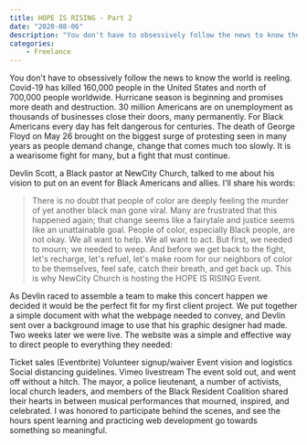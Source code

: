 ```yaml
---
title: HOPE IS RISING - Part 2
date: "2020-08-06"
description: "You don't have to obsessively follow the news to know the world is reeling. Covid-19 has killed 160,000 people in the United States and north of 700,000 people worldwide. Hurricane season is beginning and promises more death and destruction. 30 million Americans are on unemployment as thousands of businesses close their doors, many..."
categories:
    - Freelance
---
```

You don't have to obsessively follow the news to know the world is reeling. Covid-19 has killed 160,000 people in the United States and north of 700,000 people worldwide. Hurricane season is beginning and promises more death and destruction. 30 million Americans are on unemployment as thousands of businesses close their doors, many permanently. For Black Americans every day has felt dangerous for centuries. The death of George Floyd on May 26 brought on the biggest surge of protesting seen in many years as people demand change, change that comes much too slowly. It is a wearisome fight for many, but a fight that must continue.

Devlin Scott, a Black pastor at NewCity Church, talked to me about his vision to put on an event for Black Americans and allies. I'll share his words:

> There is no doubt that people of color are deeply feeling the murder of yet another black man gone viral. Many are frustrated that this happened again; that change seems like a fairytale and justice seems like an unattainable goal. People of color, especially Black people, are not okay. We all want to help. We all want to act. But first, we needed to mourn; we needed to weep. And before we get back to the fight, let's recharge, let's refuel, let's make room for our neighbors of color to be themselves, feel safe, catch their breath, and get back up. This is why NewCity Church is hosting the HOPE IS RISING Event.

As Devlin raced to assemble a team to make this concert happen we decided it would be the perfect fit for my first client project. We put together a simple document with what the webpage needed to convey, and Devlin sent over a background image to use that his graphic designer had made. Two weeks later we were live. The website was a simple and effective way to direct people to everything they needed:

Ticket sales (Eventbrite)
Volunteer signup/waiver
Event vision and logistics
Social distancing guidelines.
Vimeo livestream
The event sold out, and went off without a hitch. The mayor, a police lieutenant, a number of activists, local church leaders, and members of the Black Resident Coalition shared their hearts in between musical performances that mourned, inspired, and celebrated. I was honored to participate behind the scenes, and see the hours spent learning and practicing web development go towards something so meaningful.
